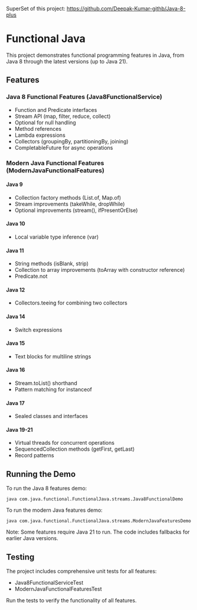 SuperSet of this project:
https://github.com/Deepak-Kumar-githb/Java-8-plus

# Functional Java

This project demonstrates functional programming features in Java, from Java 8 through the latest versions (up to Java 21).

## Features

### Java 8 Functional Features (Java8FunctionalService)
- Function and Predicate interfaces
- Stream API (map, filter, reduce, collect)
- Optional for null handling
- Method references
- Lambda expressions
- Collectors (groupingBy, partitioningBy, joining)
- CompletableFuture for async operations

### Modern Java Functional Features (ModernJavaFunctionalFeatures)

#### Java 9
- Collection factory methods (List.of, Map.of)
- Stream improvements (takeWhile, dropWhile)
- Optional improvements (stream(), ifPresentOrElse)

#### Java 10
- Local variable type inference (var)

#### Java 11
- String methods (isBlank, strip)
- Collection to array improvements (toArray with constructor reference)
- Predicate.not

#### Java 12
- Collectors.teeing for combining two collectors

#### Java 14
- Switch expressions

#### Java 15
- Text blocks for multiline strings

#### Java 16
- Stream.toList() shorthand
- Pattern matching for instanceof

#### Java 17
- Sealed classes and interfaces

#### Java 19-21
- Virtual threads for concurrent operations
- SequencedCollection methods (getFirst, getLast)
- Record patterns

## Running the Demo

To run the Java 8 features demo:
```
java com.java.functional.FunctionalJava.streams.Java8FunctionalDemo
```

To run the modern Java features demo:
```
java com.java.functional.FunctionalJava.streams.ModernJavaFeaturesDemo
```

Note: Some features require Java 21 to run. The code includes fallbacks for earlier Java versions.

## Testing

The project includes comprehensive unit tests for all features:
- Java8FunctionalServiceTest
- ModernJavaFunctionalFeaturesTest

Run the tests to verify the functionality of all features.

